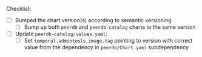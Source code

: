 Checklist:

* [ ] Bumped the chart version(s) according to semantic versioning
  * [ ] Bump up both `peerdb` and `peerdb-catalog` charts to the same version 
* [ ] Update `peerdb-catalog/values.yaml`:
  * [ ] Set `temporal.admintools.image.tag` pointing to version with correct value from the dependency in `peerdb/Chart.yaml` subdependency
